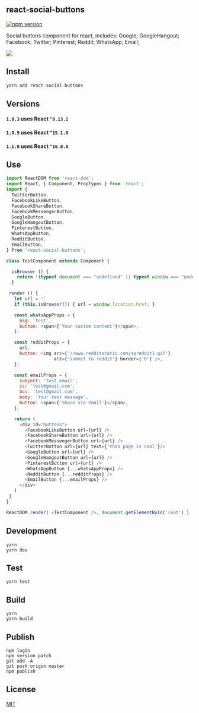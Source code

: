 ## react-social-buttons

[![npm version](https://badge.fury.io/js/react-social-buttons.svg)](https://badge.fury.io/js/react-social-buttons)

Social buttons component for react, includes:
  Google;
  GoogleHangout;
  Facebook;
  Twitter;
  Pinterest;
  Reddit;
  WhatsApp;
  Email;

![](https://raw.githubusercontent.com/StevenIseki/react-social-buttons/master/example/screenshot.png)

## Install

``` js
yarn add react-social-buttons
```

## Versions

#### `1.0.3` uses React `^0.13.1`

#### `1.0.9` uses React `^15.1.0`

#### `1.1.0` uses React `^16.0.0`

## Use

``` js
import ReactDOM from 'react-dom';
import React, { Component, PropTypes } from 'react';
import {
  TwitterButton,
  FacebookLikeButton,
  FacebookShareButton,
  FacebookMessengerButton,
  GoogleButton,
  GoogleHangoutButton,
  PinterestButton,
  WhatsAppButton,
  RedditButton,
  EmailButton,
} from 'react-social-buttons';

class TestComponent extends Component {

  isBrowser () {
    return !(typeof document === "undefined" || typeof window === "undefined");
  }

 render () {
   let url = ''
   if (this.isBrowser()) { url = window.location.href; }

   const whatsAppProps = {
     msg: 'test',
     button: <span>{'Your custom content'}</span>,
   };

   const redditProps = {
     url,
     button: <img src={'//www.redditstatic.com/spreddit1.gif'}
                  alt={'submit to reddit'} border={'0'} />,
   };

   const emailProps = {
     subject: 'Test email',
     cc: 'test@gmail.com',
     bcc: 'test@gmail.com',
     body: 'Your test message',
     button: <span>{'Share via Email'}</span>,
   };

   return (
     <div id="buttons">
       <FacebookLikeButton url={url} />
       <FacebookShareButton url={url} />
       <FacebookMessengerButton url={url} />
       <TwitterButton url={url} text={'this page is cool'}/>
       <GoogleButton url={url} />
       <GoogleHangoutButton url={url} />
       <PinterestButton url={url} />
       <WhatsAppButton {...whatsAppProps} />
       <RedditButton {...redditProps} />
       <EmailButton {...emailProps} />
     </div>
   )
 }
}

ReactDOM.render( <TestComponent />, document.getElementById('root') )
```

## Development
    yarn
    yarn dev

## Test
    yarn test

## Build
    yarn
    yarn build

## Publish
    npm login
    npm version patch
    git add -A
    git push origin master
    npm publish

## License

[MIT](http://isekivacenz.mit-license.org/)
